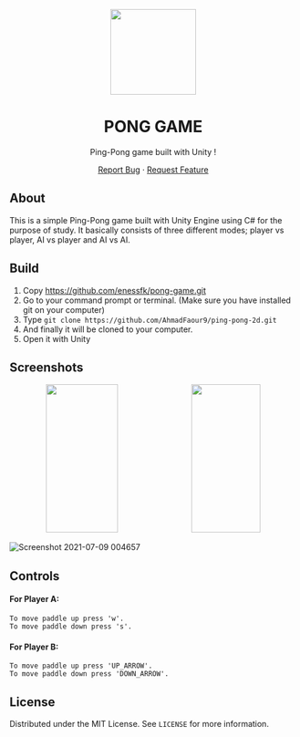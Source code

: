 <p align="center">
  <img width="150" height="auto" src="https://user-images.githubusercontent.com/52351749/124995092-7ed72800-e04f-11eb-8774-4f48a00155b2.png">
</p>

<h1 align="center">PONG GAME</h1>

<p align="center">Ping-Pong game built with Unity !</p>

<p align="center">
  <a href="https://github.com/AhmadFaour9/ping-pong-2d/issues">Report Bug</a> · 
  <a href="https://github.com/AhmadFaour9/ping-pong-2d/issues">Request Feature</a>
</p>

## About

This is a simple Ping-Pong game built with Unity Engine using C# for the purpose of study. 
It basically consists of three different modes; player vs player, AI vs player and AI vs AI.

## Build
1. Copy https://github.com/enessfk/pong-game.git
2. Go to your command prompt or terminal. (Make sure you have installed git on your computer)
3. Type ```git clone https://github.com/AhmadFaour9/ping-pong-2d.git```
4. And finally it will be cloned to your computer.
5. Open it with Unity

## Screenshots

<p align="center">
  <img width="50%" height="260" src="https://user-images.githubusercontent.com/52351749/125003513-088ef180-e060-11eb-8357-cebf5ff9f78f.png">
  <img width="49%" height="260" src="https://user-images.githubusercontent.com/52351749/125003512-07f65b00-e060-11eb-9233-c7190a887f2b.png">
</p>

![Screenshot 2021-07-09 004657](https://user-images.githubusercontent.com/52351749/125003755-9539af80-e060-11eb-9def-969f4ab254ad.png)

## Controls

#### For Player A:
	
	To move paddle up press 'w'.
	To move paddle down press 's'.

#### For Player B:
 	
 	To move paddle up press 'UP_ARROW'.
 	To move paddle down press 'DOWN_ARROW'.
  
## License

Distributed under the MIT License. See `LICENSE` for more information.

